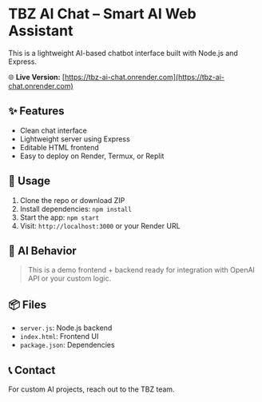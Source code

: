 # TBZ AI Chat – Smart AI Web Assistant

This is a lightweight AI-based chatbot interface built with Node.js and Express.

🌐 **Live Version:** [https://tbz-ai-chat.onrender.com](https://tbz-ai-chat.onrender.com)

## ✨ Features
- Clean chat interface
- Lightweight server using Express
- Editable HTML frontend
- Easy to deploy on Render, Termux, or Replit

## 🚀 Usage
1. Clone the repo or download ZIP
2. Install dependencies: `npm install`
3. Start the app: `npm start`
4. Visit: `http://localhost:3000` or your Render URL

## 🧠 AI Behavior
> This is a demo frontend + backend ready for integration with OpenAI API or your custom logic.

## 📦 Files
- `server.js`: Node.js backend
- `index.html`: Frontend UI
- `package.json`: Dependencies

## 📞 Contact
For custom AI projects, reach out to the TBZ team.
